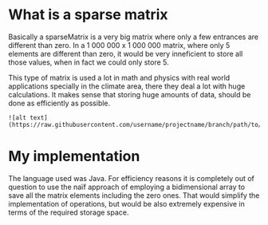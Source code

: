 # What is a sparse matrix

Basically a sparseMatrix is a very big matrix where only a few entrances are different than zero.
In a 1 000 000 x 1 000 000 matrix, where only 5 elements are different than zero, it would be very inneficient to store all those values, when in fact we could only store 5.

This type of matrix is used a lot in math and physics with real world applications specially in the climate area, there they deal a lot with huge calculations.
It makes sense that storing huge amounts of data, should be done as efficiently as possible.
```
![alt text](https://raw.githubusercontent.com/username/projectname/branch/path/to/img.png)
```

# My implementation
The language used was Java.
For efficiency reasons it is completely out of question to use the naïf approach of employing a bidimensional array to save all the matrix elements including the zero ones. That would simplify the implementation of operations, but would be also extremely expensive in terms of the required storage space.